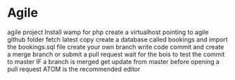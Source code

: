 # Agile
agile project
Install wamp for php
create a virtualhost pointing to agile github folder
fetch latest copy
create a database called bookings and import the bookings.sql file
create your own branch
write code
commit and create a merge branch or submit a pull request
wait for the bois to test the commit to master
IF a branch is merged get update from master before opening a pull request
ATOM is the recommended editor
